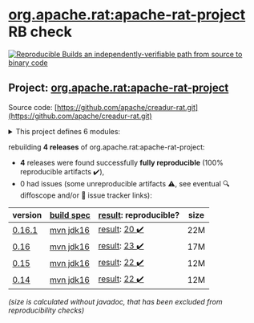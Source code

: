 [org.apache.rat:apache-rat-project](https://central.sonatype.com/artifact/org.apache.rat/apache-rat-project/versions) RB check
=======

[![Reproducible Builds](https://reproducible-builds.org/images/logos/rb.svg) an independently-verifiable path from source to binary code](https://reproducible-builds.org/)

## Project: [org.apache.rat:apache-rat-project](https://central.sonatype.com/artifact/org.apache.rat/apache-rat-project/versions)

Source code: [https://github.com/apache/creadur-rat.git](https://github.com/apache/creadur-rat.git)

<details><summary>This project defines 6 modules:</summary>

* [org.apache.rat:apache-rat](https://central.sonatype.com/artifact/org.apache.rat/apache-rat/0.16.1)
* [org.apache.rat:apache-rat-api](https://central.sonatype.com/artifact/org.apache.rat/apache-rat-api/0.16.1)
* [org.apache.rat:apache-rat-core](https://central.sonatype.com/artifact/org.apache.rat/apache-rat-core/0.16.1)
* [org.apache.rat:apache-rat-plugin](https://central.sonatype.com/artifact/org.apache.rat/apache-rat-plugin/0.16.1)
* [org.apache.rat:apache-rat-project](https://central.sonatype.com/artifact/org.apache.rat/apache-rat-project/0.16.1)
* [org.apache.rat:apache-rat-tasks](https://central.sonatype.com/artifact/org.apache.rat/apache-rat-tasks/0.16.1)
</details>

rebuilding **4 releases** of org.apache.rat:apache-rat-project:
- **4** releases were found successfully **fully reproducible** (100% reproducible artifacts :heavy_check_mark:),
- 0 had issues (some unreproducible artifacts :warning:, see eventual :mag: diffoscope and/or :memo: issue tracker links):

| version | [build spec](/BUILDSPEC.md) | [result](https://reproducible-builds.org/docs/jvm/): reproducible? | size |
| -- | --------- | ------ | -- |
| [0.16.1](https://central.sonatype.com/artifact/org.apache.rat/apache-rat-project/0.16.1/pom) | [mvn jdk16](apache-rat-0.16.1.buildspec) | [result](apache-rat-project-0.16.1.buildinfo): [20 :heavy_check_mark: ](apache-rat-project-0.16.1.buildcompare) | 22M |
| [0.16](https://central.sonatype.com/artifact/org.apache.rat/apache-rat-project/0.16/pom) | [mvn jdk16](apache-rat-0.16.buildspec) | [result](apache-rat-project-0.16.buildinfo): [23 :heavy_check_mark: ](apache-rat-project-0.16.buildcompare) | 17M |
| [0.15](https://central.sonatype.com/artifact/org.apache.rat/apache-rat-project/0.15/pom) | [mvn jdk16](apache-rat-0.15.buildspec) | [result](apache-rat-project-0.15.buildinfo): [22 :heavy_check_mark: ](apache-rat-project-0.15.buildcompare) | 12M |
| [0.14](https://central.sonatype.com/artifact/org.apache.rat/apache-rat-project/0.14/pom) | [mvn jdk16](apache-rat-0.14.buildspec) | [result](apache-rat-project-0.14.buildinfo): [22 :heavy_check_mark: ](apache-rat-project-0.14.buildcompare) | 12M |

<i>(size is calculated without javadoc, that has been excluded from reproducibility checks)</i>
